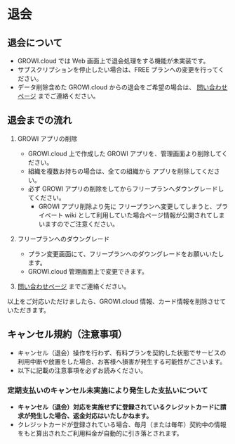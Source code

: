 # 退会
## 退会について
- GROWI.cloud では Web 画面上で退会処理をする機能が未実装です。
- サブスクリプションを停止したい場合は、FREE プランへの変更を行ってください。
- データ削除含めた GROWI.cloud からの退会をご希望の場合は、  [問い合わせページ](https://growicloud.atlassian.net/servicedesk/customer/portal/1) までご連絡ください。

## 退会までの流れ
1. GROWI アプリの削除
    - GROWI.cloud 上で作成した GROWI アプリを、管理画面より削除してください。
    - 組織を複数お持ちの場合は、全ての組織から アプリを削除してください。
    - 必ず GROWI アプリの削除をしてからフリープランへダウングレードしてください。
        - GROWI アプリ削除より先に フリープランへ変更してしまうと、プライベート wiki として利用していた場合ページ情報が公開されてしまいますのでご注意ください。

2. フリープランへのダウングレード
    - プラン変更画面にて、フリープランへのダウングレードをお願いいたします。
    - GROWI.cloud 管理画面上で変更できます。

3. [問い合わせページ](https://growicloud.atlassian.net/servicedesk/customer/portal/1) までご連絡ください。


以上をご対応いただけましたら、GROWI.cloud 情報、カード情報を削除させていただきます。

## キャンセル規約（注意事項）
- キャンセル（退会）操作を行わず、有料プランを契約した状態でサービスの利用中断や放置をした場合、お客様へ損害が発生する可能性がごさいます。
- 以下に記載の注意事項を必ずお読みください。

### 定期支払いのキャンセル未実施により発生した支払いについて
- **キャンセル（退会）対応を実施せずに登録されているクレジットカードに請求が発生した場合、返金対応はいたしかねます。**
- クレジットカードが登録されている場合、毎月（または毎年）契約中の情報をもと算出されたご利用料金が自動的に引き落とされます。

